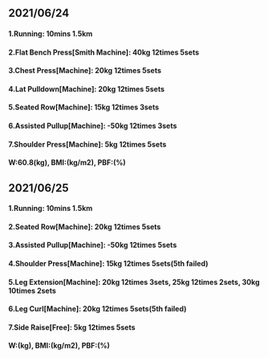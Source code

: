## 2021/06/24

#### 1.Running: 10mins 1.5km
#### 2.Flat Bench Press\[Smith Machine\]: 40kg 12times 5sets
#### 3.Chest Press\[Machine\]: 20kg 12times 5sets
#### 4.Lat Pulldown\[Machine\]: 20kg 12times 5sets
#### 5.Seated Row\[Machine\]: 15kg 12times 3sets
#### 6.Assisted Pullup\[Machine\]: -50kg 12times 3sets
#### 7.Shoulder Press\[Machine\]: 5kg 12times 5sets
#### W:60.8(kg), BMI:(kg/m2), PBF:(%)

## 2021/06/25
#### 1.Running: 10mins 1.5km
#### 2.Seated Row\[Machine\]: 20kg 12times 5sets
#### 3.Assisted Pullup\[Machine\]: -50kg 12times 5sets
#### 4.Shoulder Press\[Machine\]: 15kg 12times 5sets(5th failed)
#### 5.Leg Extension\[Machine\]: 20kg 12times 3sets, 25kg 12times 2sets, 30kg 10times 2sets
#### 6.Leg Curl\[Machine\]: 20kg 12times 5sets(5th failed)
#### 7.Side Raise\[Free\]: 5kg 12times 5sets
#### W:(kg), BMI:(kg/m2), PBF:(%)


